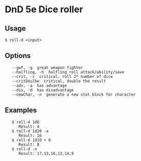 # DnD 5e Dice roller

## Usage

   `$ roll-d <input>`

## Options

```
   --gwf, -g  great weapon fighter
   --halfling, -h  halfling roll attack/ability/save
   --crit, -c  critical, roll 2* number of dice
   --critDoulbe  critical, double the result
   --adv, -a  has advantage
   --dis, -d  has disadvantage
   --newChar, -n  generate a new stat block for character
```

## Examples

```
   $ roll-d 1d6
      Result: 4
   $ roll-d 1d20 -a
      Result: 16
   $ roll-d 1d10 + 6
      Result: 8
   $ roll-d -n
      Result: 17,13,16,13,14,9
```